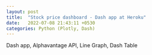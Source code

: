 ```yaml
---
layout: post
title:  "Stock price dashboard - Dash app at Heroku"
date:   2022-07-08 21:43:11 +0530
categories: Python (Plotly, Dash)
---
```

Dash app, Alphavantage API, Line Graph, Dash Table

